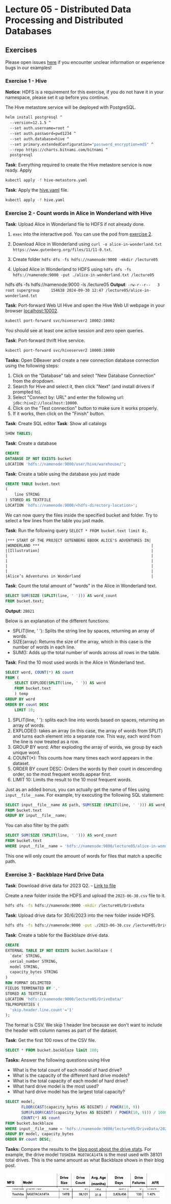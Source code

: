 # Lecture 05 - Distributed Data Processing and Distributed Databases

## Exercises

Please open issues [here](https://github.com/jakobhviid/BigDataCourseExercises/issues) if you encounter unclear
information or experience bugs in our examples!

### Exercise 1 - Hive

**Notice**: HDFS is a requirement for this exercise, if you do not have it in your namespace, please set it up before
you continue.

The Hive metastore service will be deployed with PostgreSQL.

```bash
helm install postgresql ^
  --version=12.1.5 ^
  --set auth.username=root ^
  --set auth.password=pwd1234 ^
  --set auth.database=hive ^
  --set primary.extendedConfiguration="password_encryption=md5" ^
  --repo https://charts.bitnami.com/bitnami ^
  postgresql
```

**Task**: Everything required to create the Hive metastore service is now ready. Apply
```bash
kubectl apply -f hive-metastore.yaml
```

**Task**: Apply the [hive.yaml](./hive.yaml) file.

```bash
kubectl apply -f hive.yaml
```

### Exercise 2 - Count words in Alice in Wonderland with Hive


**Task**: Upload Alice in Wonderland file to HDFS if not already done.

1. `exec` into the interactive pod. You can use the pod
   from [exercise 2](#exercise-2---interacting-with-hdfs-cluster-using-cli).
2. Download Alice in Wonderland using `curl -o alice-in-wonderland.txt https://www.gutenberg.org/files/11/11-0.txt`.

3. Create folder `hdfs dfs -fs hdfs://namenode:9000 -mkdir /lecture05`

3. Upload Alice in Wonderland to HDFS using `hdfs dfs -fs hdfs://namenode:9000 -put ./alice-in-wonderland.txt /lecture05`

hdfs dfs -fs hdfs://namenode:9000 -ls /lecture05
**Output**: 
`-rw-r--r--   3 root supergroup     154638 2024-09-30 12:47 /lecture05/alice-in-wonderland.txt`

**Task**: Port-forward Web UI Hive and open the Hive Web UI webpage in your
browser [localhost:10002](http://localhost:10002/).

```bash
kubectl port-forward svc/hiveserver2 10002:10002
```

You should see at least one active session and zero open queries.

**Task**: Port-forward thrift Hive service.

```bash
kubectl port-forward svc/hiveserver2 10000:10000
```


**Tasks:** Open DBeaver and create a new connection database connection using the following steps:

1. Click on the "Database" tab and select "New Database Connection" from the dropdown.
1. Search for Hive and select it, then click "Next" (and install drivers if prompted to).
1. Select "Connect by: URL" and enter the following url: `jdbc:hive2://localhost:10000`.
1. Click on the "Test connection" button to make sure it works properly.
1. If it works, then click on the "Finish" button.

**Task**: Create SQL editor
**Task**: Show all catalogs
```SQL
SHOW TABLES;
```

**Task**: Create a database
```SQL
CREATE
DATABASE IF NOT EXISTS bucket
LOCATION 'hdfs://namenode:9000/user/hive/warehouse/';
```

**Task**: Create a table using the database you just made
```SQL
CREATE TABLE bucket.text
(
    line STRING
) STORED AS TEXTFILE
LOCATION 'hdfs://namenode:9000/<hdfs-directory-location>';
```

We can now query the files inside the specified bucket and folder. Try to select a few lines from the table you just
made.

**Task**: Run the following query `SELECT * FROM bucket.text limit 8;`.

```
|﻿*** START OF THE PROJECT GUTENBERG EBOOK ALICE'S ADVENTURES IN|
|WONDERLAND ***                                                 |
|[Illustration]                                                 |
|                                                               |
|                                                               |
|                                                               |
|                                                               |
|Alice’s Adventures in Wonderland                               |
```

**Task**: Count the total amount of "words" in the Alice in Wonderland text.

```SQL
SELECT SUM(SIZE (SPLIT(line, ' '))) AS word_count
FROM bucket.text;
```
**Output**: `28021`

Below is an explanation of the different functions:

- SPLIT(line, ' '): Splits the string line by spaces, returning an array of words.
- SIZE(array): Returns the size of the array, which in this case is the number of words in each line.
- SUM(): Adds up the total number of words across all rows in the table.

**Task**: Find the 10 most used words in the Alice in Wonderland text.

```SQL
SELECT word, COUNT(*) AS count
FROM (
    SELECT EXPLODE(SPLIT(line, ' ')) AS word
    FROM bucket.text
    ) temp
GROUP BY word
ORDER BY count DESC
    LIMIT 10;
```

1. SPLIT(line, ' '): splits each line into words based on spaces, returning an array of words.
1. EXPLODE(): takes an array (in this case, the array of words from SPLIT) and turns each element into a separate row.
   This way, each word from the line is now treated as a row.
1. GROUP BY word: After exploding the array of words, we group by each unique word.
1. COUNT(*): This counts how many times each word appears in the dataset.
1. ORDER BY count DESC: Orders the words by their count in descending order, so the most frequent words appear first.
1. LIMIT 10: Limits the result to the 10 most frequent words.


Just as an added bonus, you can actually get the name of files using `input__file__name`. For example, try executing the
following SQL statement:
```SQL
SELECT input__file__name AS path, SUM(SIZE (SPLIT(line, ' '))) AS word_count
FROM bucket.text
GROUP BY input__file__name;
```

You can also filter by the path:
```SQL
SELECT SUM(SIZE (SPLIT(line, ' '))) AS word_count
FROM bucket.text
WHERE input__file__name = 'hdfs://namenode:9000/lecture05/alice-in-wonderland.txt';
```
This one will only count the amount of words for files that match a specific path.



### Exercise 3 - Backblaze Hard Drive Data

**Task**: Download drive data for 2023 Q2.
    - [Link to file](https://f001.backblazeb2.com/file/Backblaze-Hard-Drive-Data/data_Q2_2023.zip)

Create a new folder inside the HDFS and upload the `2023-06-30.csv` file to it.
```bash
hdfs dfs -fs hdfs://namenode:9000 -mkdir /lecture05/DriveData
```

**Task**: Upload drive data for 30/6/2023 into the new folder inside HDFS.
```bash
hdfs dfs -fs hdfs://namenode:9000 -put ./2023-06-30.csv /lecture05/DriveData
```

**Task**: Create a table for the Backblaze drive data.
```SQL
CREATE
EXTERNAL TABLE IF NOT EXISTS bucket.backblaze (
  `date` STRING,
  serial_number STRING,
  model STRING,
  capacity_bytes STRING
)
ROW FORMAT DELIMITED
FIELDS TERMINATED BY ','
STORED AS TEXTFILE
LOCATION 'hdfs://namenode:9000/lecture05/DriveData/'
TBLPROPERTIES (
  'skip.header.line.count'='1'
);
```

The format is CSV. We skip 1 header line because we don't want to include the header with column names as part of the
dataset.

**Task**: Get the first 100 rows of the CSV file.
```SQL
SELECT * FROM bucket.backblaze limit 100;
```

**Tasks:** Answer the following questions using Hive

- What is the total count of each model of hard drive?
- What is the capacity of the different hard drive models?
- What is the total capacity of each model of hard drive?
- What hard drive model is the most used?
- What hard drive model has the largest total capacity?

```SQL
SELECT model,
       FLOOR(CAST(capacity_bytes AS BIGINT) / POWER(10, 9))                   AS capacity_gigabytes,
       SUM(FLOOR(CAST(capacity_bytes AS BIGINT) / POWER(10, 9))) / 1000 AS total_capacity_terabytes,
       COUNT(*) AS count
FROM bucket.backblaze
WHERE input__file__name = 'hdfs://namenode:9000/lecture05/DriveData/2023-06-30.csv'
GROUP BY model, capacity_bytes
ORDER BY count DESC;
```

**Tasks:** Compare the results to the [blog post about the drive stats](https://www.backblaze.com/blog/backblaze-drive-stats-for-q2-2023/). For example,
the drive model `TOSHIBA MG07ACA14TA` is the most used with 38101 total drives. This is the same amount as what
Backblaze shows in their blog post.

![drive data legend](Images/drive_data_legend.png)
![TOSHIBA_MG07ACA14TA.png](Images/TOSHIBA_MG07ACA14TA.png)

